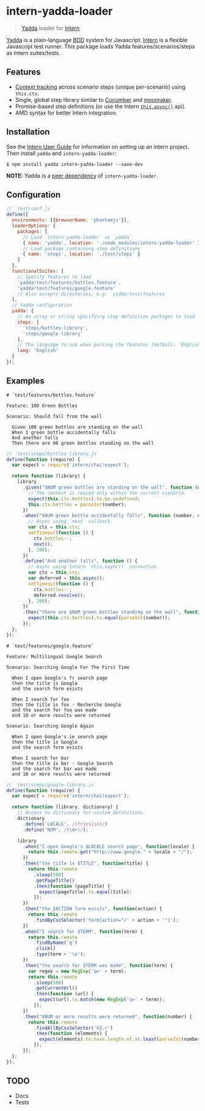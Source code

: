 # intern-yadda-loader

> [Yadda](https://github.com/acuminous/yadda) loader for [Intern](https://theintern.github.io)

[Yadda](https://github.com/acuminous/yadda) is a plain-language [BDD](https://en.wikipedia.org/wiki/Behavior-driven_development) system for Javascript. [Intern](https://theintern.github.io) is a flexible Javascript test runner. This package loads Yadda features/scenarios/steps as Intern suites/tests.

## Features

* [Context tracking](http://acuminous.gitbooks.io/yadda-user-guide/content/en/usage/managing-state.html) across scenario steps (unique per-scenario) using `this.ctx`.
* Single, global step library similar to [Cucumber](https://cucumber.io) and [moonraker](https://github.com/LateRoomsGroup/moonraker).
* Promise-based step definitions (or use the Intern [`this.async()`](https://theintern.github.io/intern/#test-object) api).
* AMD syntax for better Intern integration.

## Installation

See the [Intern User Guide](https://theintern.github.io/intern/) for information on setting up an intern project. Then install `yadda` and `intern-yadda-loader`:

```console
$ npm install yadda intern-yadda-loader --save-dev
```

**NOTE:** Yadda is a [peer dependency](https://docs.npmjs.com/files/package.json#peerdependencies) of `intern-yadda-loader`.

## Configuration

```js
// `test/conf.js`
define({
  environments: [{browserName: 'phantomjs'}],
  loaderOptions: {
    packages: [
      // Load `intern-yadda-loader` as `yadda`
      { name: 'yadda', location: './node_modules/intern-yadda-loader' },
      // Load package containing step definitions
      { name: 'steps', location: './test/steps' }
    ]
  },
  functionalSuites: [
    // Specify features to load
    'yadda!test/features/bottles.feature',
    'yadda!test/features/google.feature'
    // Also accepts directories, e.g. `yadda!test/features`
  ],
  // Yadda configuration
  yadda: {
    // An array or string specifying step definition packages to load
    steps: [
      'steps/bottles-library',
      'steps/google-library'
    ],
    // The language to use when parsing the features (default: `English`)
    lang: 'English'
  }
});
```

## Examples

```gherkin
# `test/features/bottles.feature`

Feature: 100 Green Bottles

Scenario: Should fall from the wall

  Given 100 green bottles are standing on the wall
  When 1 green bottle accidentally falls
  And another falls
  Then there are 98 green bottles standing on the wall
```

```js
// `test/steps/bottles-library.js`
define(function (require) {
  var expect = require('intern/chai!expect');

  return function (library) {
    library
      .given("$NUM green bottles are standing on the wall", function (number) {
        // The context is reused only within the current scenario.
        expect(this.ctx.bottles).to.be.undefined;
        this.ctx.bottles = parseInt(number);
      })
      .when("$NUM green bottle accidentally falls", function (number, next) {
        // Async using `next` callback.
        var ctx = this.ctx;
        setTimeout(function () {
          ctx.bottles--;
          next();
        }, 200);
      })
      .define("And another falls", function () {
        // Async using Intern `this.async()` convention.
        var ctx = this.ctx;
        var deferred = this.async();
        setTimeout(function () {
          ctx.bottles--;
          deferred.resolve();
        }, 200);
      })
      .then("there are $NUM green bottles standing on the wall", function (number) {
        expect(this.ctx.bottles).to.equal(parseInt(number));
      });
  };
});
```

```gherkin
# `test/features/google.feature`

Feature: Multilingual Google Search

Scenario: Searching Google For The First Time

  When I open Google's fr search page
  then the title is Google
  and the search form exists

  When I search for foo
  then the title is foo - Recherche Google
  and the search for foo was made
  and 10 or more results were returned

Scenario: Searching Google Again

  When I open Google's ie search page
  then the title is Google
  and the search form exists

  When I search for bar
  then the title is bar - Google Search
  and the search for bar was made
  and 10 or more results were returned  
```

```js
// `test/steps/google-library.js`
define(function (require) {
  var expect = require('intern/chai!expect');

  return function (library, dictionary) {
    // Access to dictionary for custom definitions.
    dictionary
      .define('LOCALE', /(fr|es|ie)/)
      .define('NUM', /(\d+)/);

    library
      .when("I open Google's $LOCALE search page", function(locale) {
        return this.remote.get("http://www.google." + locale + "/");
      })
      .then("the title is $TITLE", function(title) {
        return this.remote
          .sleep(500)
          .getPageTitle()
          .then(function (pageTitle) {
            expect(pageTitle).to.equal(title);
          });
      })
      .then("the $ACTION form exists", function(action) {
        return this.remote
          .findByCssSelector('form[action="/' + action + '"]');
      })
      .when("I search for $TERM", function(term) {
        return this.remote
          .findByName('q')
          .click()
          .type(term + '\n');
      })
      .then("the search for $TERM was made", function(term) {
        var regex = new RegExp('q=' + term);
        return this.remote
          .sleep(500)
          .getCurrentUrl()
          .then(function (url) {
            expect(url).to.match(new RegExp('q=' + term));
          });
      })
      .then("$NUM or more results were returned", function(number) {
        return this.remote
          .findAllByCssSelector('h3.r')
          .then(function (elements) {
            expect(elements).to.have.length.of.at.least(parseInt(number));
          });
      });
  };
});
```

## TODO

* Docs
* Tests
